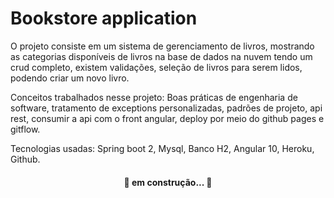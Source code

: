 # Bookstore application

O projeto consiste em um sistema de gerenciamento de livros, mostrando as categorias disponíveis
de livros na base de dados na nuvem tendo um crud completo, existem validações, seleção de 
livros para serem lidos, podendo criar um novo livro.

Conceitos trabalhados nesse projeto: Boas práticas de engenharia de software, tratamento de exceptions personalizadas, 
padrões de projeto, api rest, consumir a api com o front angular, deploy por meio do github pages e gitflow.

Tecnologias usadas: Spring boot 2, Mysql, Banco H2, Angular 10, Heroku, Github.
<h4 align="center"> 
	🚧 em construção... 🚧
</h4>

